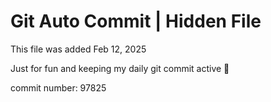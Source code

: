 # Git Auto Commit | Hidden File

This file was added Feb 12, 2025

Just for fun and keeping my daily git commit active 🤪

commit number: 97825
